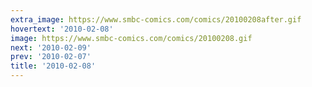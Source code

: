 ```yaml
---
extra_image: https://www.smbc-comics.com/comics/20100208after.gif
hovertext: '2010-02-08'
image: https://www.smbc-comics.com/comics/20100208.gif
next: '2010-02-09'
prev: '2010-02-07'
title: '2010-02-08'
---
```


